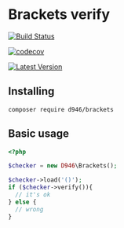 # Brackets verify

[![Build Status](https://travis-ci.org/d946/brackets.svg?branch=master)](https://travis-ci.org/d946/brackets)

[![codecov](https://codecov.io/gh/d946/brackets/branch/master/graph/badge.svg)](https://codecov.io/gh/d946/brackets)

[![Latest Version](https://img.shields.io/packagist/v/d946/brackets.svg?style=flat)](https://packagist.org/packages/d946/brackets)

## Installing
```
composer require d946/brackets
```

## Basic usage
```php
<?php

$checker = new D946\Brackets();

$checker->load('()'); 
if ($checker->verify()){
  // it's ok   
} else {
  // wrong    
}

```
